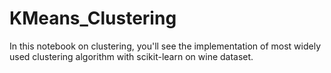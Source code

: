 # KMeans_Clustering
In this notebook on clustering, you'll see the implementation of most widely used clustering algorithm with scikit-learn on wine dataset.
